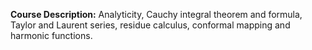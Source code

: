 **Course Description:** Analyticity, Cauchy integral theorem and formula, Taylor and Laurent series, residue calculus, conformal mapping and harmonic functions.